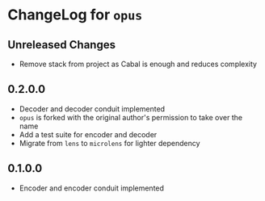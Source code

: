 # ChangeLog for `opus`

## Unreleased Changes

- Remove stack from project as Cabal is enough and reduces complexity

## 0.2.0.0

- Decoder and decoder conduit implemented
- `opus` is forked with the original author's permission to take over the name
- Add a test suite for encoder and decoder
- Migrate from `lens` to `microlens` for lighter dependency

## 0.1.0.0

- Encoder and encoder conduit implemented
